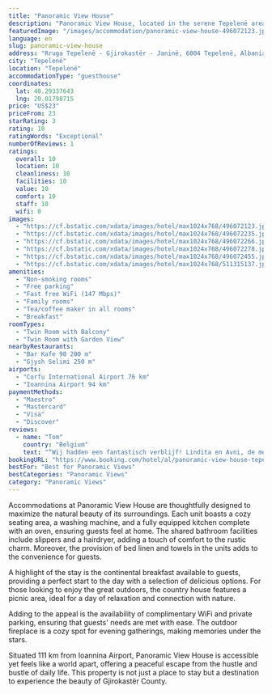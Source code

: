 ```yaml
---
title: "Panoramic View House"
description: "Panoramic View House, located in the serene Tepelenë area of Gjirokastër County, offers a unique retreat with breathtaking mountain and river views."
featuredImage: "/images/accommodation/panoramic-view-house-496072123.jpg"
language: en
slug: panoramic-view-house
address: "Rruga Tepelenë - Gjirokastër - Janinë, 6004 Tepelenë, Albania"
city: "Tepelenë"
location: "Tepelenë"
accommodationType: "guesthouse"
coordinates:
  lat: 40.29337643
  lng: 20.01798715
price: "US$23"
priceFrom: 23
starRating: 3
rating: 10
ratingWords: "Exceptional"
numberOfReviews: 1
ratings:
  overall: 10
  location: 10
  cleanliness: 10
  facilities: 10
  value: 10
  comfort: 10
  staff: 10
  wifi: 0
images:
  - "https://cf.bstatic.com/xdata/images/hotel/max1024x768/496072123.jpg?k=9b569c6db53a8d5b4fb51e8756d171da063755303a1612c0bee1dfabac2cd655&o=&hp=1"
  - "https://cf.bstatic.com/xdata/images/hotel/max1024x768/496072235.jpg?k=f507352ee6faacdec8216aa2fd44804d84a8dd038d1b85e645c4697b5fd39738&o=&hp=1"
  - "https://cf.bstatic.com/xdata/images/hotel/max1024x768/496072266.jpg?k=be05398dc881d92cde5acb49f0d5c0ad5d327021414595c687970261d644dd9c&o=&hp=1"
  - "https://cf.bstatic.com/xdata/images/hotel/max1024x768/496072278.jpg?k=7d82bef93ea86ee0bd34530050cde1c9e00f9f449b4c92ce563468cc8918c88a&o=&hp=1"
  - "https://cf.bstatic.com/xdata/images/hotel/max1024x768/496072455.jpg?k=a12398436789ff074e13fbb8df3e7696c9f117a531803a9372c7f16d9d5c7d40&o=&hp=1"
  - "https://cf.bstatic.com/xdata/images/hotel/max1024x768/511315137.jpg?k=c1c04a6ed28bb288596415e335d73741b5c40a836a9fe95911f83603de2ee443&o=&hp=1"
amenities:
  - "Non-smoking rooms"
  - "Free parking"
  - "Fast free WiFi (147 Mbps)"
  - "Family rooms"
  - "Tea/coffee maker in all rooms"
  - "Breakfast"
roomTypes:
  - "Twin Room with Balcony"
  - "Twin Room with Garden View"
nearbyRestaurants:
  - "Bar Kafe 90 200 m"
  - "Gjysh Selimi 250 m"
airports:
  - "Corfu International Airport 76 km"
  - "Ioannina Airport 94 km"
paymentMethods:
  - "Maestro"
  - "Mastercard"
  - "Visa"
  - "Discover"
reviews:
  - name: "Tom"
    country: "Belgium"
    text: "“Wij hadden een fantastisch verblijf! Lindita en Avni, de mensen die de kamers verhuren, zijn ongelofelijk attent. Ze namen ons mee naar een lokaal restaurant en dronken iets met ons achteraf. De kamers zijn zeer goed onderhouden en alle...”"
bookingURL: "https://www.booking.com/hotel/al/panoramic-view-house-tepelene.en-gb.html?aid=8035640"
bestFor: "Best for Panoramic Views"
bestCategories: "Panoramic Views"
category: "Panoramic Views"
---
```


Accommodations at Panoramic View House are thoughtfully designed to maximize the natural beauty of its surroundings. Each unit boasts a cozy seating area, a washing machine, and a fully equipped kitchen complete with an oven, ensuring guests feel at home. The shared bathroom facilities include slippers and a hairdryer, adding a touch of comfort to the rustic charm. Moreover, the provision of bed linen and towels in the units adds to the convenience for guests.

A highlight of the stay is the continental breakfast available to guests, providing a perfect start to the day with a selection of delicious options. For those looking to enjoy the great outdoors, the country house features a picnic area, ideal for a day of relaxation and connection with nature.

Adding to the appeal is the availability of complimentary WiFi and private parking, ensuring that guests' needs are met with ease. The outdoor fireplace is a cozy spot for evening gatherings, making memories under the stars.

Situated 111 km from Ioannina Airport, Panoramic View House is accessible yet feels like a world apart, offering a peaceful escape from the hustle and bustle of daily life. This property is not just a place to stay but a destination to experience the beauty of Gjirokastër County.